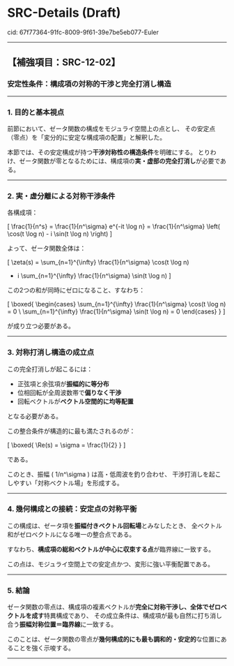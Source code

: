 # SRC-Details (Draft)

cid: 67f77364-91fc-8009-9f61-39e7be5eb077-Euler

---

## 【補強項目：SRC-12-02】

### 安定性条件：構成項の対称的干渉と完全打消し構造

---

### 1. 目的と基本視点

前節において、ゼータ関数の構成をモジュライ空間上の点とし、
その安定点（零点）を「変分的に安定な構成項の配置」と解釈した。

本節では、その安定構成が持つ**干渉対称性の構造条件**を明確にする。
とりわけ、ゼータ関数が零となるためには、構成項の**実・虚部の完全打消し**が必要である。

---

### 2. 実・虚分離による対称干渉条件

各構成項：

\[
\frac{1}{n^s} = \frac{1}{n^\sigma} e^{-it \log n}
= \frac{1}{n^\sigma} \left( \cos(t \log n) - i \sin(t \log n) \right)
\]

よって、ゼータ関数全体は：

\[
\zeta(s) = \sum_{n=1}^{\infty} \frac{1}{n^\sigma} \cos(t \log n)

- i \sum_{n=1}^{\infty} \frac{1}{n^\sigma} \sin(t \log n)
\]

この2つの和が同時にゼロになること、すなわち：

\[
\boxed{
\begin{cases}
\sum_{n=1}^{\infty} \frac{1}{n^\sigma} \cos(t \log n) = 0 \\
\sum_{n=1}^{\infty} \frac{1}{n^\sigma} \sin(t \log n) = 0
\end{cases}
}
\]

が成り立つ必要がある。

---

### 3. 対称打消し構造の成立点

この完全打消しが起こるには：

- 正弦項と余弦項が**振幅的に等分布**
- 位相回転が全周波数帯で**偏りなく干渉**
- 回転ベクトルが**ベクトル空間的に均等配置**

となる必要がある。

この整合条件が構造的に最も満たされるのが：

\[
\boxed{ \Re(s) = \sigma = \frac{1}{2} }
\]

である。

このとき、振幅 \( 1/n^\sigma \) は高・低周波を釣り合わせ、
干渉打消しを起こしやすい「対称ベクトル場」を形成する。

---

### 4. 幾何構成との接続：安定点の対称平衡

この構成は、ゼータ項を**振幅付きベクトル回転場**とみなしたとき、
全ベクトル和がゼロベクトルになる唯一の整合点である。

すなわち、**構成項の総和ベクトルが中心に収束する点**が臨界線に一致する。

この点は、モジュライ空間上での安定点かつ、変形に強い平衡配置である。

---

### 5. 結論

ゼータ関数の零点は、構成項の複素ベクトルが**完全に対称干渉し、全体でゼロベクトルを成す**特異構成であり、
その成立条件は、構成項が最も自然に打ち消し合う**振幅対称位置＝臨界線**に一致する。

このことは、ゼータ関数の零点が**幾何構成的にも最も調和的・安定的**な位置にあることを強く示唆する。

---
